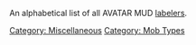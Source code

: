 An alphabetical list of all AVATAR MUD [labelers](Label "wikilink").

[Category: Miscellaneous](Category:_Miscellaneous "wikilink") [Category:
Mob Types](Category:_Mob_Types "wikilink")
